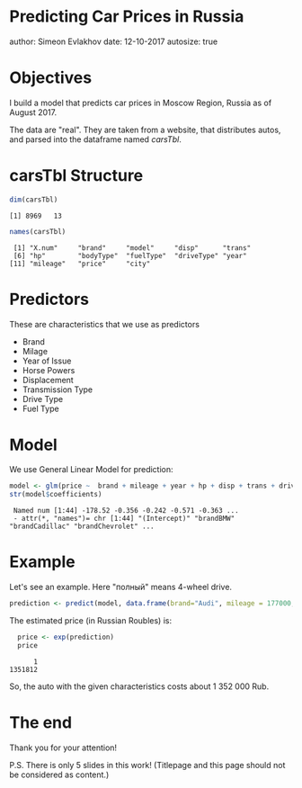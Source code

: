 Predicting Car Prices in Russia 
========================================================
author: Simeon Evlakhov 
date: 12-10-2017
autosize: true

Objectives
========================================================

I build a model that predicts car prices in Moscow Region,
Russia as of August 2017.

The data are "real". They are taken from a website, that
distributes autos, and parsed into the dataframe named
*carsTbl*.

carsTbl Structure
========================================================




```r
dim(carsTbl)
```

```
[1] 8969   13
```


```r
names(carsTbl)
```

```
 [1] "X.num"     "brand"     "model"     "disp"      "trans"    
 [6] "hp"        "bodyType"  "fuelType"  "driveType" "year"     
[11] "mileage"   "price"     "city"     
```

Predictors
========================================================

These are characteristics that we use as predictors
- Brand 
- Milage
- Year of Issue
- Horse Powers
- Displacement
- Transmission Type
- Drive Type
- Fuel Type



Model
========================================================

We use General Linear Model for prediction:


```r
model <- glm(price ~  brand + mileage + year + hp + disp + trans + driveType + fuelType, family = poisson(), data = carsTbl) 
str(model$coefficients)
```

```
 Named num [1:44] -178.52 -0.356 -0.242 -0.571 -0.363 ...
 - attr(*, "names")= chr [1:44] "(Intercept)" "brandBMW" "brandCadillac" "brandChevrolet" ...
```

Example
========================================================

Let's see an example. Here "полный" means 4-wheel drive.


```r
prediction <- predict(model, data.frame(brand="Audi", mileage = 177000, year = 2007, hp = 350,disp=4.16, trans="AT", driveType="полный", fuelType = "petrol"))
```
The estimated price (in Russian Roubles) is:

```r
  price <- exp(prediction)
  price
```

```
      1 
1351812 
```
So, the auto with the given characteristics costs about
1 352 000 Rub.

The end
========================================================

Thank you for your attention!

P.S. There is only 5 slides in this work! (Titlepage and
this page should not be considered as content.)
